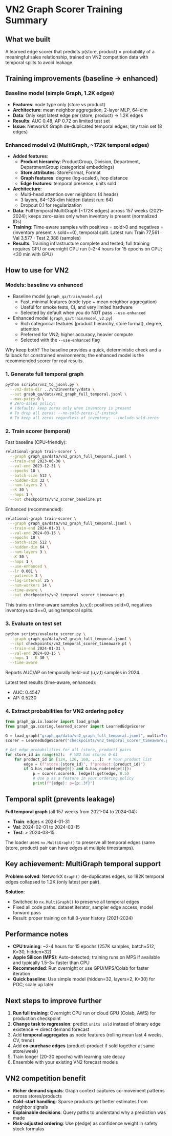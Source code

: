 # VN2 Graph Scorer Training Summary

## What we built

A learned edge scorer that predicts p(store, product) = probability of a meaningful sales relationship, trained on VN2 competition data with temporal splits to avoid leakage.

## Training improvements (baseline → enhanced)

### Baseline model (simple Graph, 1.2K edges)
- **Features**: node type only (store vs product)
- **Architecture**: mean neighbor aggregation, 2-layer MLP, 64-dim
- **Data**: Only kept latest edge per (store, product) → 1.2K edges
- **Results**: AUC 0.48, AP 0.72 on limited test set
- **Issue**: NetworkX Graph de-duplicated temporal edges; tiny train set (8 edges)

### Enhanced model v2 (MultiGraph, ~172K temporal edges)
- **Added features**:
  - **Product hierarchy**: ProductGroup, Division, Department, DepartmentGroup (categorical embeddings)
  - **Store attributes**: StoreFormat, Format
  - **Graph features**: degree (log-scaled), hop distance
  - **Edge features**: temporal presence, units sold
- **Architecture**:
  - Multi-head attention over neighbors (4 heads)
  - 3 layers, 64–128-dim hidden (latest run: 64)
  - Dropout 0.1 for regularization
- **Data**: Full temporal MultiGraph (~172K edges) across 157 weeks (2021–2024); keeps zero-sales only when inventory is present (normalized IDs)
- **Training**: Time-aware samples with positives = sold>0 and negatives = (inventory present ∧ sold==0), temporal split. Latest run: Train 77,561 · Val 3,577 · Test 2,388 (samples)
- **Results**: Training infrastructure complete and tested; full training requires GPU or overnight CPU run (~2-4 hours for 15 epochs on CPU; <30 min with GPU)

## How to use for VN2

### Models: baseline vs enhanced

- Baseline model (`graph_qa/train/model.py`)
  - Fast, minimal features (node type + mean neighbor aggregation)
  - Useful for smoke tests, CI, and very limited hardware
  - Selected by default when you do NOT pass `--use-enhanced`
- Enhanced model (`graph_qa/train/model_v2.py`)
  - Rich categorical features (product hierarchy, store format), degree, attention
  - Preferred for VN2; higher accuracy, heavier compute
  - Selected with the `--use-enhanced` flag

Why keep both? The baseline provides a quick, deterministic check and a fallback for constrained environments; the enhanced model is the recommended scorer for real results.

### 1. Generate full temporal graph
```bash
python scripts/vn2_to_jsonl.py \
  --vn2-data-dir ../vn2inventory/data \
  --out graph_qa/data/vn2_graph_full_temporal.jsonl \
  --max-pairs 0 \
  # Zero-sales policy:
  # (default) keep zeros only when inventory is present
  # To drop all zeros: --no-sold-zeros-if-instock
  # To keep all zeros regardless of inventory: --include-sold-zeros
```

### 2. Train scorer (temporal)

Fast baseline (CPU-friendly):
```bash
relational-graph train-scorer \
  --graph graph_qa/data/vn2_graph_full_temporal.jsonl \
  --train-end 2023-06-30 \
  --val-end 2023-12-31 \
  --epochs 10 \
  --batch-size 512 \
  --hidden-dim 32 \
  --num-layers 2 \
  --K 30 \
  --hops 1 \
  --out checkpoints/vn2_scorer_baseline.pt
```

Enhanced (recommended):
```bash
relational-graph train-scorer \
  --graph graph_qa/data/vn2_graph_full_temporal.jsonl \
  --train-end 2024-01-31 \
  --val-end 2024-03-15 \
  --epochs 10 \
  --batch-size 512 \
  --hidden-dim 64 \
  --num-layers 3 \
  --K 30 \
  --hops 1 \
  --use-enhanced \
  --lr 0.001 \
  --patience 3 \
  --log-interval 25 \
  --num-workers 14 \
  --time-aware \
  --out checkpoints/vn2_temporal_scorer_timeaware.pt
```
This trains on time-aware samples (u,v,t): positives sold>0, negatives inventory∧sold==0, using temporal splits.

### 3. Evaluate on test set
```bash
python scripts/evaluate_scorer.py \
  --graph graph_qa/data/vn2_graph_full_temporal.jsonl \
  --ckpt checkpoints/vn2_temporal_scorer_timeaware.pt \
  --train-end 2024-01-31 \
  --val-end 2024-03-15 \
  --hops 1 --K 30 \
  --time-aware
```
Reports AUC/AP on temporally held-out (u,v,t) samples in 2024.

Latest test results (time-aware, enhanced):
- AUC: 0.4547
- AP: 0.5230

### 4. Extract probabilities for VN2 ordering policy
```python
from graph_qa.io.loader import load_graph
from graph_qa.scoring.learned_scorer import LearnedEdgeScorer

G = load_graph("graph_qa/data/vn2_graph_full_temporal.jsonl", multi=True)
scorer = LearnedEdgeScorer("checkpoints/vn2_temporal_scorer_timeaware.pt")

# Get edge probabilities for all (store, product) pairs
for store_id in range(62):  # VN2 has stores 0-61
    for product_id in [124, 126, 160, ...]:  # Your product list
        edge = (f"store:{store_id}", f"product:{product_id}")
        if G.has_node(edge[0]) and G.has_node(edge[1]):
            p = scorer.score(G, [edge]).get(edge, 0.5)
            # Use p as a feature in your ordering policy
            print(f"{edge}: p={p:.3f}")
```

## Temporal split (prevents leakage)

**Full temporal graph** (all 157 weeks from 2021-04 to 2024-04):
- **Train**: edges ≤ 2024-01-31
- **Val**: 2024-02-01 to 2024-03-15
- **Test**: > 2024-03-15

The loader uses `nx.MultiGraph()` to preserve all temporal edges (same (store, product) pair can have edges at multiple timestamps).

## Key achievement: MultiGraph temporal support

**Problem solved**: NetworkX `Graph()` de-duplicates edges, so 182K temporal edges collapsed to 1.2K (only latest per pair).

**Solution**: 
- Switched to `nx.MultiGraph()` to preserve all temporal edges
- Fixed all code paths: dataset iterator, sampler edge access, model forward pass
- Result: proper training on full 3-year history (2021-2024)

## Performance notes
- **CPU training**: ~2-4 hours for 15 epochs (257K samples, batch=512, K=30, hidden=32)
- **Apple Silicon (MPS)**: Auto-detected; training runs on MPS if available and typically 1.5–3× faster than CPU
- **Recommended**: Run overnight or use GPU/MPS/Colab for faster iteration
- **Quick baseline**: Use simple model (hidden=32, layers=2, K=30) for POC; scale up later

## Next steps to improve further
1. **Run full training**: Overnight CPU run or cloud GPU (Colab, AWS) for production checkpoint
2. **Change task to regression**: predict `units sold` instead of binary edge existence → direct demand forecast
3. Add **temporal aggregates** as node features (rolling mean last 4 weeks, CV, trend)
4. Add **co-purchase edges** (product–product if sold together at same store/week)
5. Train longer (20-30 epochs) with learning rate decay
6. Ensemble with your existing VN2 forecast models

## VN2 competition benefit
- **Richer demand signals**: Graph context captures co-movement patterns across stores/products
- **Cold-start handling**: Sparse products get better estimates from neighbor signals
- **Explainable decisions**: Query paths to understand why a prediction was made
- **Risk-adjusted ordering**: Use p(edge) as confidence weight in safety stock formulas

